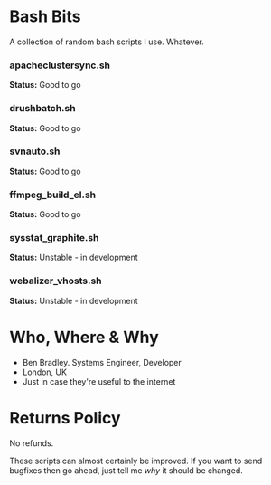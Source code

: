 # Bash Bits
A collection of random bash scripts I use. Whatever.

### apacheclustersync.sh
**Status:** Good to go

### drushbatch.sh
**Status:** Good to go

### svnauto.sh
**Status:** Good to go

### ffmpeg_build_el.sh
**Status:** Good to go

### sysstat_graphite.sh
**Status:** Unstable - in development

### webalizer_vhosts.sh
**Status:** Unstable - in development

# Who, Where & Why
* Ben Bradley. Systems Engineer, Developer
* London, UK
* Just in case they're useful to the internet

# Returns Policy
No refunds.

These scripts can almost certainly be improved. If you want to send bugfixes then go ahead, just tell me *why* it should be changed.
